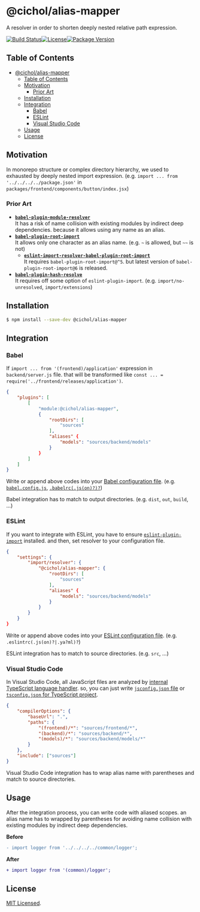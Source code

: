 # @cichol/alias-mapper

A resolver in order to shorten deeply nested relative path expression.

[![Build Status][travis ci badge]][travis ci][![License][license badge]](LICENSE)[![Package Version][npm package version badge]][npm package]

## Table of Contents

- [@cichol/alias-mapper](#cicholalias-mapper)
  - [Table of Contents](#table-of-contents)
  - [Motivation](#motivation)
    - [Prior Art](#prior-art)
  - [Installation](#installation)
  - [Integration](#integration)
    - [Babel](#babel)
    - [ESLint](#eslint)
    - [Visual Studio Code](#visual-studio-code)
  - [Usage](#usage)
  - [License](#license)

## Motivation

In monorepo structure or complex directory hierarchy, we used to exhausted by deeply nested import expression. (e.g. `import ... from '../../../../package.json'` in `packages/frontend/components/button/index.jsx`)

### Prior Art

-   [**`babel-plugin-module-resolver`**][babel plugin module resolver]<br />It has a risk of name collision with existing modules by indirect deep dependencies. because it allows using any name as an alias.
-   [**`babel-plugin-root-import`**][babel plugin root import]<br />It allows only one character as an alias name. (e.g. `~` is allowed, but `~~` is not)
    -   [**`eslint-import-resolver-babel-plugin-root-import`**][eslint import resolver babel plugin root import]<br />It requires `babel-plugin-root-import@^5`. but latest version of `babel-plugin-root-import@6` is released.
-   [**`babel-plugin-hash-resolve`**][babel plugin hash resolve]<br />It requires off some option of `eslint-plugin-import`. (e.g. `import/no-unresolved`, `import/extensions`)

## Installation

```sh
$ npm install --save-dev @cichol/alias-mapper
```

## Integration

### Babel

If `import ... from '(frontend)/application'` expression in `backend/server.js` file. that will be transformed like `const ... = require('../frontend/releases/application')`.

```json
{
    "plugins": [
        [
            "module:@cichol/alias-mapper",
            {
                "rootDirs": [
                    "sources"
                ],
                "aliases" {
                    "models": "sources/backend/models"
                }
            }
        ]
    ]
}
```

Write or append above codes into your [Babel configuration file][babel configuration file]. (e.g. [`babel.config.js`][babel config js], [`.babelrc(.js(on)?)?`][babelrc])

Babel integration has to match to output directories. (e.g. `dist`, `out`, `build`, ...)

### ESLint

If you want to integrate with ESLint, you have to ensure [`eslint-plugin-import`][eslint plugin import] installed. and then, set resolver to your configuration file.

```json
{
    "settings": {
        "import/resolver": {
            "@cichol/alias-mapper": {
                "rootDirs": [
                    "sources"
                ],
                "aliases" {
                    "models": "sources/backend/models"
                }
            }
        }
    }
}
```

Write or append above codes into your [ESLint configuration file][eslint configuration file]. (e.g. `.eslintrc(.js(on)?|.ya?ml)?`)

ESLint integration has to match to source directories. (e.g. `src`, ...)

### Visual Studio Code

In Visual Studio Code, all JavaScript files are analyzed by [internal TypeScript language handler][internal typescript language handler]. so, you can just write [`jsconfig.json` file][jsconfig json] or [`tsconfig.json` for TypeScript project][tsconfig json].

```json
{
    "compilerOptions": {
        "baseUrl": ".",
        "paths": {
            "(frontend)/*": "sources/frontend/*",
            "(backend)/*": "sources/backend/*",
            "(models)/*": "sources/backend/models/*"
        }
    },
    "include": ["sources"]
}
```

Visual Studio Code integration has to wrap alias name with parentheses and match to source directories.

## Usage

After the integration process, you can write code with aliased scopes. an alias name has to wrapped by parentheses for avoiding name collision with existing modules by indirect deep dependencies.

**Before**

```diff
- import logger from '../../../../common/logger';
```

**After**

```diff
+ import logger from '(common)/logger';
```

## License

[MIT Licensed](LICENSE).

[travis ci badge]: https://img.shields.io/travis/com/morrighan/alias-mapper/develop.svg?style=flat-square
[travis ci]: https://travis-ci.com/morrighan/alias-mapper
[license badge]: https://img.shields.io/github/license/morrighan/alias-mapper.svg?style=flat-square
[npm package version badge]: https://img.shields.io/npm/v/@morrighan/alias-mapper.svg?style=flat-square
[npm package]: https://www.npmjs.com/package/@morrighan/alias-mapper
[babel plugin module resolver]: https://www.npmjs.com/package/babel-plugin-module-resolver
[babel plugin root import]: https://www.npmjs.com/package/babel-plugin-root-import
[eslint import resolver babel plugin root import]: https://www.npmjs.com/package/eslint-import-resolver-babel-plugin-root-import
[babel plugin hash resolve]: https://www.npmjs.com/package/babel-plugin-hash-resolve
[babel configuration file]: https://babeljs.io/docs/en/configuration
[babel config js]: https://babeljs.io/docs/en/config-files#project-wide-configuration
[babelrc]: https://babeljs.io/docs/en/config-files#file-relative-configuration
[eslint plugin import]: https://www.npmjs.com/package/eslint-plugin-import
[eslint configuration file]: https://eslint.org/docs/user-guide/configuring#configuration-file-formats
[internal typescript language handler]: https://github.com/Microsoft/vscode-languageserver-node
[jsconfig json]: https://code.visualstudio.com/docs/languages/jsconfig
[tsconfig json]: https://www.typescriptlang.org/docs/handbook/tsconfig-json.html
